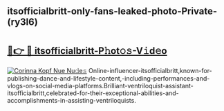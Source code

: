 ## itsofficialbritt-only-fans​-leaked-photo​-Private-(ry3l6)


# <h2><a href="https://mediaupload.pro?title=itsofficialbritt&ref=git">🔗👉 🔴 itsofficialbritt-P𝚑ot𝚘𝚜-V𝚒d𝚎o</a></h2>

[![Corinna Kopf Nue Nu𝚍e𝚜](https://i.imgur.com/0qMVB7G.gif)](https://mediaupload.pro?title=itsofficialbritt&ref=git)
Online-influencer-itsofficialbritt,known-for-publishing-dance-and-lifestyle-content,-including-performances-and-vlogs-on-social-media-platforms.Brilliant-ventriloquist-assistant-itsofficialbritt,celebrated-for-their-exceptional-abilities-and-accomplishments-in-assisting-ventriloquists.  